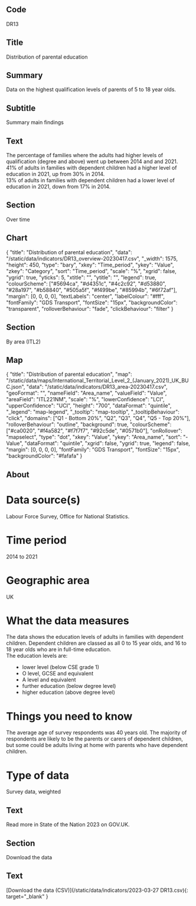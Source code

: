 ## Code
DR13

## Title
Distribution of parental education

## Summary
Data on the highest qualification levels of parents of 5 to 18 year olds.

## Subtitle
Summary main findings

## Text
The percentage of families where the adults had higher levels of qualification (degree and above) went up between 2014 and and 2021.<br>
41% of adults in families with dependent children had a higher level of education in 2021, up from 30% in 2014.<br>
13% of adults in families with dependent children had a lower level of education in 2021, down from 17% in 2014.

## Section
Over time

## Chart
{ "title": "Distribution of parental education", "data": "/static/data/indicators/DR13_overview-20230417.csv", "_width": 1575, "height": 450, "type": "bary", "xkey": "Time_period", "ykey": "Value", "zkey": "Category", "sort": "Time_period", "scale": "%", "xgrid": false, "ygrid": true, "yticks": 5, "xtitle": "", "ytitle": "", "legend": true, "colourScheme": ["#5694ca", "#d4351c", "#4c2c92", "#d53880", "#28a197", "#b58840", "#505a5f", "#f499be", "#85994b", "#6f72af"], "margin": [0, 0, 0, 0], "textLabels": "center", "labelColour": "#fff", "fontFamily": "GDS Transport", "fontSize": "15px", "backgroundColor": "transparent", "rolloverBehaviour": "fade", "clickBehaviour": "filter" }

## Section
By area (ITL2)

## Map
{ "title": "Distribution of parental education", "map": "/static/data/maps/International_Territorial_Level_2_(January_2021)_UK_BUC.json", "data": "/static/data/indicators/DR13_area-20230417.csv", "geoFormat": "", "nameField": "Area_name", "valueField": "Value", "areaField": "ITL221NM", "scale": "%", "lowerConfidence": "LCI", "upperConfidence": "UCI", "height": "700", "dataFormat": "quintile", "_legend": "map-legend", "_tooltip": "map-tooltip", "_tooltipBehaviour": "click", "domains": ["Q1 - Bottom 20%", "Q2", "Q3", "Q4", "Q5 - Top 20%"], "rolloverBehaviour": "outline", "background": true, "colourScheme": ["#ca0020", "#f4a582", "#f7f7f7", "#92c5de", "#0571b0"], "onRollover": "mapselect", "type": "dot", "xkey": "Value", "ykey": "Area_name", "sort": "-Value", "dataFormat": "quintile", "xgrid": false, "ygrid": true, "legend": false, "margin": [0, 0, 0, 0], "fontFamily": "GDS Transport", "fontSize": "15px", "backgroundColor": "#fafafa" }

## About
# Data source(s)
Labour Force Survey, Office for National Statistics.

# Time period
2014 to 2021

# Geographic area
UK

# What the data measures
The data shows the education levels of adults in families with dependent children. Dependent children are classed as all 0 to 15 year olds, and 16 to 18 year olds who are in full-time education.<br>
The education levels are:

<ul class="govuk-list" style="list-style-type: disc; margin-left: 20px;">
  <li>lower level (below CSE grade 1)</li>
  <li>O level, GCSE and equivalent</li>
  <li>A level and equivalent</li>
  <li>further education (below degree level)</li>
  <li>higher education (above degree level)</li>
</ul>

# Things you need to know
The average age of survey respondents was 40 years old. The majority of respondents are likely to be the parents or carers of dependent children, but some could be adults living at home with parents who have dependent children.

# Type of data
Survey data, weighted

## Text
Read more in State of the Nation 2023 on GOV.UK.

## Section
Download the data

## Text
[Download the data (CSV)](/static/data/indicators/2023-03-27 DR13.csv){: target="_blank" }
